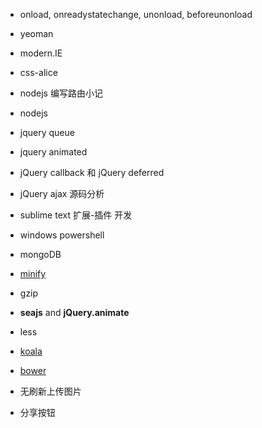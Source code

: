 * onload, onreadystatechange, unonload, beforeunonload

* yeoman

* modern.IE

* css-alice

* nodejs 编写路由小记

* nodejs

* jquery queue 

* jquery animated

* jQuery callback 和 jQuery deferred

* jQuery ajax 源码分析

* sublime text 扩展-插件 开发

* windows powershell

* mongoDB

* [minify](https://code.google.com/p/minify/)

* gzip

* **seajs** and **jQuery.animate**

* less

* [koala](http://koala-app.com/)

* [bower](http://bower.io/)

* 无刷新上传图片

* 分享按钮

